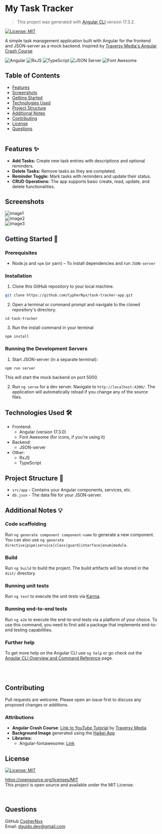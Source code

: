 # My Task Tracker 

> This project was generated with [Angular CLI](https://github.com/angular/angular-cli) version 17.3.2.

[![License: MIT](https://img.shields.io/badge/License-MIT-yellow.svg)](https://opensource.org/licenses/MIT)

A simple task management application built with Angular for the frontend and JSON-server as a mock backend. Inspired by [Traversy Media's Angular Crash Course](#attributions)

![Angular](https://img.shields.io/badge/Angular-%23E23237.svg?style=for-the-badge&logo=angular&logoColor=white)
![RxJS](https://img.shields.io/badge/RxJS-%23B31B81.svg?style=for-the-badge&logo=RxJS&logoColor=white)
![TypeScript](https://img.shields.io/badge/TypeScript-%23007ACC.svg?style=for-the-badge&logo=typescript&logoColor=white) 
![JSON Server](https://img.shields.io/badge/JSON%20Server-purple?style=for-the-badge&logo=json-server)
![Font Awesome](https://img.shields.io/badge/Font%20Awesome-%23339AF0.svg?style=for-the-badge&logo=FontAwesome&logoColor=white) 

## Table of Contents
  * [Features](#features-✨)
  * [Screenshots](#screenshots)
  * [Getting Started](#getting-started-📖)
  * [Technologies Used](#technologies-used-🛠️)
  * [Project Structure](#project-structure-📁)
  * [Additional Notes](#additional-notes-💡)
  * [Contributing](#contributing)
  * [License](#license)
  * [Questions](#questions)
<br><br>

## Features ✨
- **Add Tasks:** Create new task entries with descriptions and optional reminders.
- **Delete Tasks:** Remove tasks as they are completed.
- **Reminder Toggle:** Mark tasks with reminders and update their status.
- **CRUD Operations:** The app supports basic create, read, update, and delete functionalities.

## Screenshots

![image1](./src/assets/maroon_2.png)<br>
![image2](./src/assets/maroon_1.png)<br>
![image3](./src/assets/maroon_3.png)<br>


## Getting Started 📖

### Prerequisites
- Node.js and `npm` (or yarn) – To install dependencies and run `JSON-server`

### Installation
1. Clone this GitHub repository to your local machine. <br> 
```sh
git clone https://github.com/CypherNyx/task-tracker-app.git
```
2. Open a terminal or command prompt and navigate to the cloned repository's directory.
```
cd task-tracker
```
3. Run the install command in your terminal
```
npm install
``` 

### Running the Development Servers
1. Start JSON-server (in a separate terminal):
```
npm run server
```
This will start the mock backend on port 5000.

2. Run `ng serve` for a dev server. Navigate to `http://localhost:4200/`. The application will automatically reload if you change any of the source files.

## Technologies Used 🛠️

* Frontend:
  * Angular (version 17.3.0)
  * Font Awesome (for icons, if you're using it)
* Backend:
  * JSON-server
* Other:
  * RxJS
  * TypeScript

## Project Structure 📁

* `src/app` - Contains your Angular components, services, etc.
* `db.json` - The data file for your JSON-server.

## Additional Notes 💡

### Code scaffolding

Run `ng generate component component-name` to generate a new component. You can also use `ng generate directive|pipe|service|class|guard|interface|enum|module`.

### Build

Run `ng build` to build the project. The build artifacts will be stored in the `dist/` directory.

### Running unit tests

Run `ng test` to execute the unit tests via [Karma](https://karma-runner.github.io).

### Running end-to-end tests

Run `ng e2e` to execute the end-to-end tests via a platform of your choice. To use this command, you need to first add a package that implements end-to-end testing capabilities.

### Further help

To get more help on the Angular CLI use `ng help` or go check out the [Angular CLI Overview and Command Reference](https://angular.io/cli) page.

<br>
<br>

## Contributing
Pull requests are welcome. Please open an issue first to discuss any proposed changes or additions.
<br>

### Attributions

* **Angular Crash Course**:  [Link to YouTube Tutorial](https://www.youtube.com/watch?v=3dHNOWTI7H8&ab_channel=TraversyMedia) by [Traversy Media](https://www.youtube.com/@TraversyMedia)
* **Background Image** generated using the [Haikei App](https://app.haikei.app/)
* **Libraries:**
  * Angular-fontawesome: [Link](https://github.com/FortAwesome/angular-fontawesome)



## License
[![License: MIT](https://img.shields.io/badge/License-MIT-yellow.svg)](https://opensource.org/licenses/MIT)
  
  https://opensource.org/licenses/MIT <br> 
  This project is open source and available under the MIT License.

<br>

  ## Questions
  GitHub [CypherNyx](https://github.com/CypherNyx)<br>
  Email: dguido.dev@gmail.com






